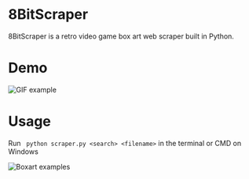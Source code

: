 # 8BitScraper
8BitScraper is a retro video game box art web scraper built in Python.

# Demo
![GIF example](https://i.ibb.co/DzPh0XF/ezgif-com-video-to-gif.gif)

# Usage

Run ``` python scraper.py <search> <filename>``` in the terminal or CMD on Windows

![Boxart examples](https://images-na.ssl-images-amazon.com/images/I/81pr2VEJ2DL.jpg)





